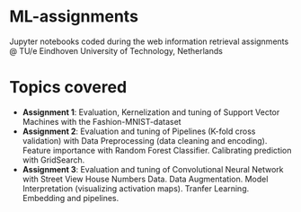 # ML-assignments
Jupyter notebooks coded during the web information retrieval assignments @ TU/e Eindhoven University of Technology, Netherlands

# Topics covered
* **Assignment 1**: Evaluation, Kernelization and tuning of Support Vector Machines with the Fashion-MNIST-dataset
* **Assignment 2**: Evaluation and tuning of Pipelines (K-fold cross validation) with Data Preprocessing (data cleaning and encoding). Feature importance with Random Forest Classifier. Calibrating prediction with GridSearch.
* **Assignment 3**: Evaluation and tuning of Convolutional Neural Network with Street View House Numbers Data. Data Augmentation. Model Interpretation (visualizing activation maps). Tranfer Learning. Embedding and pipelines.